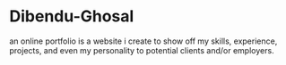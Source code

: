 # Dibendu-Ghosal
an online portfolio is a website i create to show off my skills, experience, projects, and even my personality to potential clients and/or employers. 
